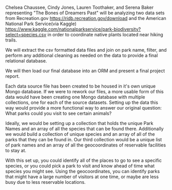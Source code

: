Chelsea Chaussee, Cindy Jones, Lauren Toothaker, and Serena Baker representing "The Bones of Dreamers Past" will be analyzing two data sets from Recreation.gov https://ridb.recreation.gov/download and the American National Park Service(via Kaggle) https://www.kaggle.com/nationalparkservice/park-biodiversity?select=species.csv in order to coordinate native plants located near hiking trails.

We will extract the csv formatted data files and join on park name, filter, and perform any additional cleaning as needed on the data to provide a final relational database.

We will then load our final database into an ORM and present a final project report.


Each data source file has been created to be housed in it's own unique Mongo database. If we were to rework our files, a more usable form of this data would have been creating one Mongo database with multiple collections, one for each of the source datasets. Setting up the data this way would provide a more functional way to answer our original question: What parks could you visit to see certain animals?

Ideally, we would be setting up a collection that holds the unique Park Names and an array of all the species that can be found there. Additionally we would build a collection of unique species and an array of all of the parks that they can be found in. Our third collection would be a unique list of park names and an array of all the geocoordinates of reservable facilities to stay at.

With this set up, you could identify all of the places to go to see a specific species, or you could pick a park to visit and know ahead of time what species you might see. Using the geocoordinates, you can identify parks that might have a large number of visitors at one time, or maybe are less busy due to less reservable locations.